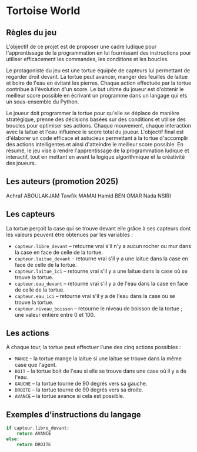 # Tortoise World

## Règles du jeu

L'objectif de ce projet est de proposer une cadre ludique pour l'apprentissage de la programmation
en lui fournissant des instructions pour utiliser efficacement les commandes, les conditions et les boucles.

Le protagoniste du jeu est une tortue équipée de capteurs lui permettant de regarder droit devant.
La tortue peut avancer, manger des feuilles de laitue et boire de l'eau en évitant les pierres.
Chaque action effectuée par la tortue contribue à l'évolution d'un score.
Le but ultime du joueur est d'obtenir le meilleur score possible en écrivant un programme dans
un langage qui ets un sous-ensemble du Python.

Le joueur doit programmer la tortue pour qu'elle se déplace de manière stratégique, prenne des décisions
basées sur des conditions et utilise des boucles pour optimiser ses actions.
Chaque mouvement, chaque interaction avec la laitue et l'eau influence le score total du joueur.
L'objectif final est d'élaborer un code efficace et astucieux permettant à la tortue d'accomplir
des actions intelligentes et ainsi d'atteindre le meilleur score possible.
En résumé, le jeu vise à rendre l'apprentissage de la programmation ludique et interactif, tout en mettant
en avant la logique algorithmique et la créativité des joueurs.

## Les auteurs (promotion 2025)

Achraf ABOULAKJAM
Tawfik MAMAI
Hamid BEN OMAR
Nada NSIRI

## Les capteurs

La tortue perçoit la case qui se trouve devant elle grâce à ses capteurs
dont les valeurs peuvent être obtenues par les variables :

- `capteur.libre_devant` – retourne vrai s'il n'y a aucun rocher ou mur dans la case en face de celle de la tortue.
- `capteur.laitue_devant` – retourne vrai s'il y a une laitue dans la case en face de celle de la tortue.
- `capteur.laitue_ici` – retourne vrai s'il y a une laitue dans la case où se trouve la tortue.
- `capteur.eau_devant` – retourne vrai s'il y a de l'eau dans la case en face de celle de la tortue.
- `capteur.eau_ici` – retourne vrai s'il y a de l'eau dans la case où se trouve la tortue.
- `capteur.niveau_boisson` – retourne le niveau de boisson de la tortue ; une valeur entière entre 0 et 100.

## Les actions

À chaque tour, la tortue peut effectuer l'une des cinq actions possibles :

- `MANGE` – la tortue mange la laitue si une laitue se trouve dans la même case que l'agent.
- `BOIT` – la tortue boit de l'eau si elle se trouve dans une case où il y a de l'eau.
- `GAUCHE` – la tortue tourne de 90 degrés vers sa gauche.
- `DROITE` – la tortue tourne de 90 degrés vers sa droite.
- `AVANCE` – la tortue avance si cela est possible.

## Exemples d'instructions du langage

```python
if capteur.libre_devant:
    return AVANCE
else:
    return DROITE
